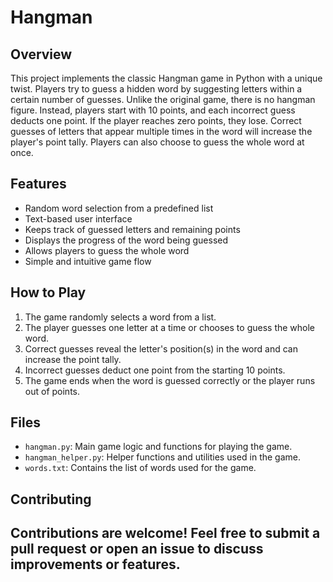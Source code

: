 # Hangman

## Overview
This project implements the classic Hangman game in Python with a unique twist. Players try to guess a hidden word by suggesting letters within a certain number of guesses. Unlike the original game, there is no hangman figure. Instead, players start with 10 points, and each incorrect guess deducts one point. If the player reaches zero points, they lose. Correct guesses of letters that appear multiple times in the word will increase the player's point tally. Players can also choose to guess the whole word at once.

## Features
- Random word selection from a predefined list
- Text-based user interface
- Keeps track of guessed letters and remaining points
- Displays the progress of the word being guessed
- Allows players to guess the whole word
- Simple and intuitive game flow

## How to Play

1. The game randomly selects a word from a list.
2. The player guesses one letter at a time or chooses to guess the whole word.
3. Correct guesses reveal the letter's position(s) in the word and can increase the point tally.
4. Incorrect guesses deduct one point from the starting 10 points.
5. The game ends when the word is guessed correctly or the player runs out of points.

## Files

- `hangman.py`: Main game logic and functions for playing the game.
- `hangman_helper.py`: Helper functions and utilities used in the game.
- `words.txt`: Contains the list of words used for the game.
## Contributing

Contributions are welcome! Feel free to submit a pull request or open an issue to discuss improvements or features.
---

